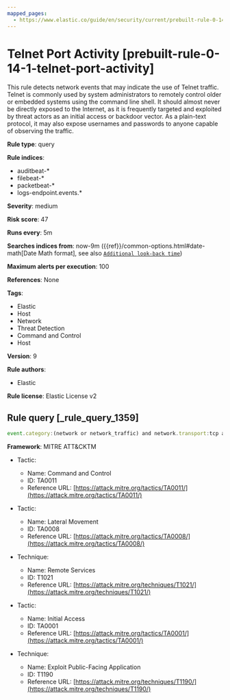 ```yaml
---
mapped_pages:
  - https://www.elastic.co/guide/en/security/current/prebuilt-rule-0-14-1-telnet-port-activity.html
---
```


# Telnet Port Activity [prebuilt-rule-0-14-1-telnet-port-activity]

This rule detects network events that may indicate the use of Telnet traffic. Telnet is commonly used by system administrators to remotely control older or embedded systems using the command line shell. It should almost never be directly exposed to the Internet, as it is frequently targeted and exploited by threat actors as an initial access or backdoor vector. As a plain-text protocol, it may also expose usernames and passwords to anyone capable of observing the traffic.

**Rule type**: query

**Rule indices**:

* auditbeat-*
* filebeat-*
* packetbeat-*
* logs-endpoint.events.*

**Severity**: medium

**Risk score**: 47

**Runs every**: 5m

**Searches indices from**: now-9m ({{ref}}/common-options.html#date-math[Date Math format], see also [`Additional look-back time`](docs-content://solutions/security/detect-and-alert/create-detection-rule.md#rule-schedule))

**Maximum alerts per execution**: 100

**References**: None

**Tags**:

* Elastic
* Host
* Network
* Threat Detection
* Command and Control
* Host

**Version**: 9

**Rule authors**:

* Elastic

**Rule license**: Elastic License v2

## Rule query [_rule_query_1359]

```js
event.category:(network or network_traffic) and network.transport:tcp and destination.port:23
```

**Framework**: MITRE ATT&CKTM

* Tactic:

    * Name: Command and Control
    * ID: TA0011
    * Reference URL: [https://attack.mitre.org/tactics/TA0011/](https://attack.mitre.org/tactics/TA0011/)

* Tactic:

    * Name: Lateral Movement
    * ID: TA0008
    * Reference URL: [https://attack.mitre.org/tactics/TA0008/](https://attack.mitre.org/tactics/TA0008/)

* Technique:

    * Name: Remote Services
    * ID: T1021
    * Reference URL: [https://attack.mitre.org/techniques/T1021/](https://attack.mitre.org/techniques/T1021/)

* Tactic:

    * Name: Initial Access
    * ID: TA0001
    * Reference URL: [https://attack.mitre.org/tactics/TA0001/](https://attack.mitre.org/tactics/TA0001/)

* Technique:

    * Name: Exploit Public-Facing Application
    * ID: T1190
    * Reference URL: [https://attack.mitre.org/techniques/T1190/](https://attack.mitre.org/techniques/T1190/)



